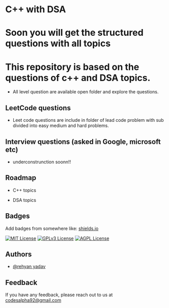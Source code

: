 
# C++ with DSA


# Soon you will get the structured questions  with all topics 

# This repository is based on the questions of c++ and DSA topics. 
- All level question are available open folder and explore the questions.

## LeetCode questions
- Leet code questions are include in folder of lead code problem with sub divided into easy medium and hard problems.

## Interview questions (asked in Google, microsoft etc)

- underconstrunction soonn!!

## Roadmap

- C++ topics    

- DSA topics 

## Badges

Add badges from somewhere like: [shields.io](https://shields.io/)

[![MIT License](https://img.shields.io/badge/License-MIT-green.svg)](https://choosealicense.com/licenses/mit/)
[![GPLv3 License](https://img.shields.io/badge/License-GPL%20v3-yellow.svg)](https://opensource.org/licenses/)
[![AGPL License](https://img.shields.io/badge/license-AGPL-blue.svg)](http://www.gnu.org/licenses/agpl-3.0)


## Authors

- [@rehyan yadav](https://www.github.com/octokatherine)




## Feedback

If you have any feedback, please reach out to us at codesalpha92@gmail.com


